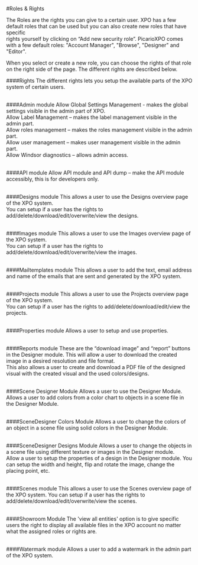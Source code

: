 #Roles & Rights

The Roles are the rights you can give to a certain user. XPO has a few default roles that can be used but you can also create new roles that have specific<br/>
rights yourself by clicking on “Add new security role”. PicarioXPO comes with a few default roles:  "Account Manager", "Browse", "Designer" and "Editor".

When you select or create a new role, you can choose the rights of that role on the right side of the page. The different rights are described below.

####Rights
The different rights lets you setup the available parts of the XPO system of certain users.
<br /><br />

####Admin module
Allow Global Settings Management - makes the global settings visible in the admin part of XPO.<br />
Allow Label Management – makes the label management visible in the admin part.<br />
Allow roles management – makes the roles management visible in the admin part.<br />
Allow user management – makes user management visible in the admin part.<br />
Allow Windsor diagnostics – allows admin access.
<br /><br />

####API module
Allow API module and API dump – make the API module accessibly, this is for developers only.
<br /><br />

####Designs module
This allows a user to use the Designs overview page of the XPO system.<br />
You can setup if a user has the rights to add/delete/download/edit/overwrite/view the designs.
<br /><br />

####Images module
This allows a user to use the Images overview page of the XPO system.<br />
You can setup if a user has the rights to add/delete/download/edit/overwrite/view the images.
<br /><br />

####Mailtemplates module
This allows a user to add the text, email address and name of the emails that are sent and generated by the XPO system.
<br /><br />

####Projects module
This allows a user to use the Projects overview page of the XPO system.<br />
You can setup if a user has the rights to add/delete/download/edit/view the projects.
<br /><br />

####Properties module
Allows a user to setup and use properties.
<br /><br />

####Reports module
These are the “download image” and “report” buttons in the Designer module. This will allow a user to download the created image in a desired resolution and file format.<br />
This also allows a user to create and download a PDF file of the designed visual with the created visual and the used colors/designs.
<br /><br />

####Scene Designer Module
Allows a user to use the Designer Module.<br />
Allows a user to add colors from a color chart to objects in a scene file in the Designer Module.
<br /><br />

####SceneDesigner Colors Module
Allows a user to change the colors of an object in a scene file using solid colors in the Designer Module.
<br /><br />

####SceneDesigner Designs Module
Allows a user to change the objects in a scene file using different texture or images in the Designer module.<br />
Allow a user to setup the properties of a design in the Designer module. You can setup the width and height, flip and rotate the image, change the placing point, etc.
<br /><br />

####Scenes module
This allows a user to use the Scenes overview page of the XPO system. You can setup if a user has the rights to add/delete/download/edit/overwrite/view the scenes.
<br /><br />

####Showroom Module
The 'view all entities' option is to give specific users the right to display all available files in the XPO account no matter what the assigned roles or rights are.
<br /><br />

####Watermark module
Allows a user to add a watermark in the admin part of the XPO system.
<br /><br />
